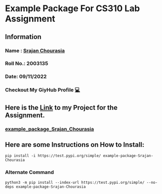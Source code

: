 # Example Package For CS310 Lab Assignment
## Information
### Name : [Srajan Chourasia](https://github.com/srajan-kiyotaka)
### Roll No.: 2003135
### Date: 09/11/2022
### Checkout My GiyHub Profile [💻](https://github.com/srajan-kiyotaka)
## Here is the [Link](https://test.pypi.org/project/example-package-Srajan-Chourasia/) to my Project for the Assignment.
### [example_package_Srajan_Chourasia](https://test.pypi.org/project/example-package-Srajan-Chourasia/)
## Here are some Instructions on How to Install:

```
pip install -i https://test.pypi.org/simple/ example-package-Srajan-Chourasia
```

### Alternate Command

```
python3 -m pip install --index-url https://test.pypi.org/simple/ --no-deps example-package-Srajan-Chourasia
```
